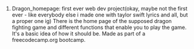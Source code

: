 1. Dragon_homepage: first ever web dev project(okay, maybe not the first ever - like everybody else i made one with taylor swift lyrics and all, but a proper one ig)
                    There is the home page of the supposed dragon fighting game and different functions that enable you to play the game. It's a basic idea of how it should be. Made as part of a
                    freecodecamp.org bootcamp. 
